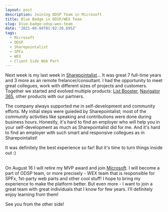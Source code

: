 ```yaml
---
layout: post
description: Joining ODSP Team in Microsoft
title: Blue Badge in ODSP/WEX Team
slug: blue-badge-odsp-wex-team
date: '2021-08-04T01:02:26.695Z'
tags:
  - Microsoft
  - ODSP
  - Sharepointalist
  - SPFx
  - WEX
  - Client Side Web Part
---
```

Next week is my last week in [Sharepointalist](https://sharepointalist.com/)... It was great 7 full-time years and 3 more as an remote frelancer/consultant. I had the opportunity to meet great collegues, work with different sizes of projects and customers. Together we started and evolved multiple products: [List Booster](http://www.spbooster.com/), [Navigator 365](https://sharepointalist.com/products/navigator), other products with our partners.

The company always supported me in self-development and community efforts. My initial steps were guieded by Sharepointalist; most of the community activities like speaking and contributions were done during business hours.
Honestly, it's hard to find an employer who will help you in your self-development as much as Sharepointalist did for me.
And it's hard to find an employer with such smart and responsive collegues as in Sharepointalist!
<br />

It was definitely the best experience so far! But it's time to turn things inside out :)
<br />
<br />

On August 16 I will retire my MVP award and join [Microsoft](https://www.microsoft.com/). I will become a part of ODSP team, or more precisely - WEX team that is responsible for SPFx, 1st-party web parts and other cool stuff!
I hope to bring my experience to make the platform better. But even more - I want to join a great team with great individuals that I know for few years. I'll definitely enjoy learning from them!

See you from the other side!
